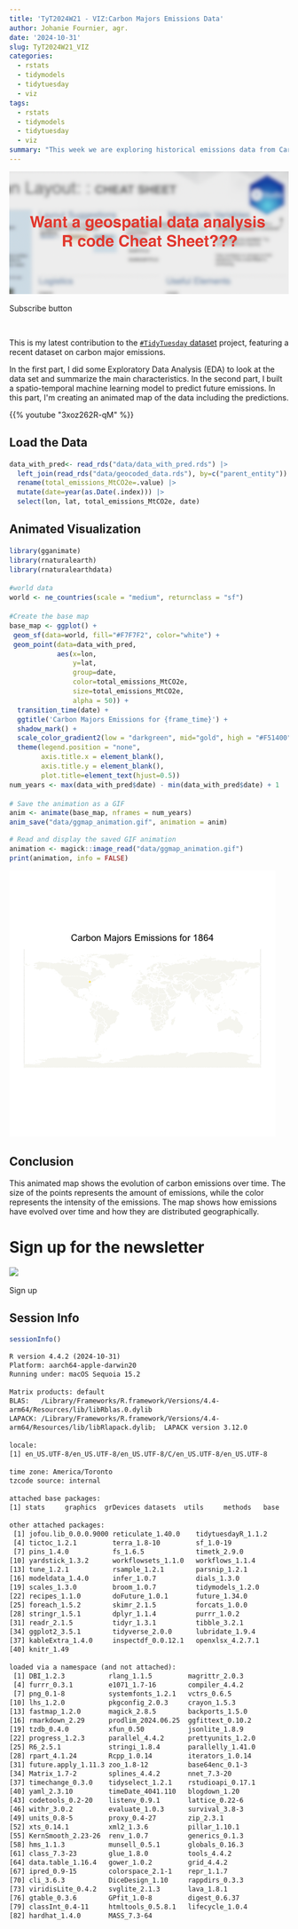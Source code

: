 ```yaml
---
title: 'TyT2024W21 - VIZ:Carbon Majors Emissions Data'
author: Johanie Fournier, agr.
date: '2024-10-31'
slug: TyT2024W21_VIZ
categories:
  - rstats
  - tidymodels
  - tidytuesday
  - viz
tags:
  - rstats
  - tidymodels
  - tidytuesday
  - viz
summary: "This week we are exploring historical emissions data from Carbon Majors. They have complied a database of emissions data going back to 1854. In the first and second part I did some EDA and created a spatio-temporal machine learning model. In this part, I'm creating an animated vizualisation of the data including the prediction."
---
```


[![](petit.png)](https://subscribepage.io/E3ia1B)

Subscribe button

<br>

This is my latest contribution to the [`#TidyTuesday` dataset](https://github.com/rfordatascience/tidytuesday) project, featuring a recent dataset on carbon major emissions.

In the first part, I did some Exploratory Data Analysis (EDA) to look at the data set and summarize the main characteristics. In the second part, I built a spatio-temporal machine learning model to predict future emissions. In this part, I'm creating an animated map of the data including the predictions.

{{% youtube "3xoz262R-qM" %}}

## Load the Data

``` r
data_with_pred<- read_rds("data/data_with_pred.rds") |> 
  left_join(read_rds("data/geocoded_data.rds"), by=c("parent_entity")) |> 
  rename(total_emissions_MtCO2e=.value) |> 
  mutate(date=year(as.Date(.index))) |>
  select(lon, lat, total_emissions_MtCO2e, date) 
```

## Animated Visualization

``` r
library(gganimate)
library(rnaturalearth)
library(rnaturalearthdata)

#world data
world <- ne_countries(scale = "medium", returnclass = "sf")

#Create the base map
base_map <- ggplot() +
 geom_sf(data=world, fill="#F7F7F2", color="white") +
 geom_point(data=data_with_pred, 
            aes(x=lon, 
                y=lat, 
                group=date, 
                color=total_emissions_MtCO2e,
                size=total_emissions_MtCO2e,
                alpha = 50)) +
  transition_time(date) +
  ggtitle('Carbon Majors Emissions for {frame_time}') +
  shadow_mark() +
  scale_color_gradient2(low = "darkgreen", mid="gold", high = "#F51400")+
  theme(legend.position = "none", 
        axis.title.x = element_blank(),
        axis.title.y = element_blank(),
        plot.title=element_text(hjust=0.5))
num_years <- max(data_with_pred$date) - min(data_with_pred$date) + 1

# Save the animation as a GIF
anim <- animate(base_map, nframes = num_years)
anim_save("data/ggmap_animation.gif", animation = anim)
```

``` r
# Read and display the saved GIF animation
animation <- magick::image_read("data/ggmap_animation.gif")
print(animation, info = FALSE)
```

![](index.markdown_strict_files/figure-markdown_strict/unnamed-chunk-4-1.gif)

## Conclusion

This animated map shows the evolution of carbon emissions over time. The size of the points represents the amount of emissions, while the color represents the intensity of the emissions. The map shows how emissions have evolved over time and how they are distributed geographically.

# Sign up for the newsletter

[![](sign_up.png)](https://dashboard.mailerlite.com/forms/1478852/152663752035010469/share)

Sign up

## Session Info

``` r
sessionInfo()
```

    R version 4.4.2 (2024-10-31)
    Platform: aarch64-apple-darwin20
    Running under: macOS Sequoia 15.2

    Matrix products: default
    BLAS:   /Library/Frameworks/R.framework/Versions/4.4-arm64/Resources/lib/libRblas.0.dylib 
    LAPACK: /Library/Frameworks/R.framework/Versions/4.4-arm64/Resources/lib/libRlapack.dylib;  LAPACK version 3.12.0

    locale:
    [1] en_US.UTF-8/en_US.UTF-8/en_US.UTF-8/C/en_US.UTF-8/en_US.UTF-8

    time zone: America/Toronto
    tzcode source: internal

    attached base packages:
    [1] stats     graphics  grDevices datasets  utils     methods   base     

    other attached packages:
     [1] jofou.lib_0.0.0.9000 reticulate_1.40.0    tidytuesdayR_1.1.2  
     [4] tictoc_1.2.1         terra_1.8-10         sf_1.0-19           
     [7] pins_1.4.0           fs_1.6.5             timetk_2.9.0        
    [10] yardstick_1.3.2      workflowsets_1.1.0   workflows_1.1.4     
    [13] tune_1.2.1           rsample_1.2.1        parsnip_1.2.1       
    [16] modeldata_1.4.0      infer_1.0.7          dials_1.3.0         
    [19] scales_1.3.0         broom_1.0.7          tidymodels_1.2.0    
    [22] recipes_1.1.0        doFuture_1.0.1       future_1.34.0       
    [25] foreach_1.5.2        skimr_2.1.5          forcats_1.0.0       
    [28] stringr_1.5.1        dplyr_1.1.4          purrr_1.0.2         
    [31] readr_2.1.5          tidyr_1.3.1          tibble_3.2.1        
    [34] ggplot2_3.5.1        tidyverse_2.0.0      lubridate_1.9.4     
    [37] kableExtra_1.4.0     inspectdf_0.0.12.1   openxlsx_4.2.7.1    
    [40] knitr_1.49          

    loaded via a namespace (and not attached):
     [1] DBI_1.2.3           rlang_1.1.5         magrittr_2.0.3     
     [4] furrr_0.3.1         e1071_1.7-16        compiler_4.4.2     
     [7] png_0.1-8           systemfonts_1.2.1   vctrs_0.6.5        
    [10] lhs_1.2.0           pkgconfig_2.0.3     crayon_1.5.3       
    [13] fastmap_1.2.0       magick_2.8.5        backports_1.5.0    
    [16] rmarkdown_2.29      prodlim_2024.06.25  ggfittext_0.10.2   
    [19] tzdb_0.4.0          xfun_0.50           jsonlite_1.8.9     
    [22] progress_1.2.3      parallel_4.4.2      prettyunits_1.2.0  
    [25] R6_2.5.1            stringi_1.8.4       parallelly_1.41.0  
    [28] rpart_4.1.24        Rcpp_1.0.14         iterators_1.0.14   
    [31] future.apply_1.11.3 zoo_1.8-12          base64enc_0.1-3    
    [34] Matrix_1.7-2        splines_4.4.2       nnet_7.3-20        
    [37] timechange_0.3.0    tidyselect_1.2.1    rstudioapi_0.17.1  
    [40] yaml_2.3.10         timeDate_4041.110   blogdown_1.20      
    [43] codetools_0.2-20    listenv_0.9.1       lattice_0.22-6     
    [46] withr_3.0.2         evaluate_1.0.3      survival_3.8-3     
    [49] units_0.8-5         proxy_0.4-27        zip_2.3.1          
    [52] xts_0.14.1          xml2_1.3.6          pillar_1.10.1      
    [55] KernSmooth_2.23-26  renv_1.0.7          generics_0.1.3     
    [58] hms_1.1.3           munsell_0.5.1       globals_0.16.3     
    [61] class_7.3-23        glue_1.8.0          tools_4.4.2        
    [64] data.table_1.16.4   gower_1.0.2         grid_4.4.2         
    [67] ipred_0.9-15        colorspace_2.1-1    repr_1.1.7         
    [70] cli_3.6.3           DiceDesign_1.10     rappdirs_0.3.3     
    [73] viridisLite_0.4.2   svglite_2.1.3       lava_1.8.1         
    [76] gtable_0.3.6        GPfit_1.0-8         digest_0.6.37      
    [79] classInt_0.4-11     htmltools_0.5.8.1   lifecycle_1.0.4    
    [82] hardhat_1.4.0       MASS_7.3-64        
